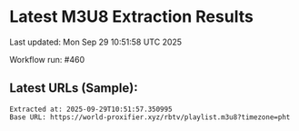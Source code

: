 # Latest M3U8 Extraction Results

Last updated: Mon Sep 29 10:51:58 UTC 2025

Workflow run: #460

## Latest URLs (Sample):
```
Extracted at: 2025-09-29T10:51:57.350995
Base URL: https://world-proxifier.xyz/rbtv/playlist.m3u8?timezone=pht

```
